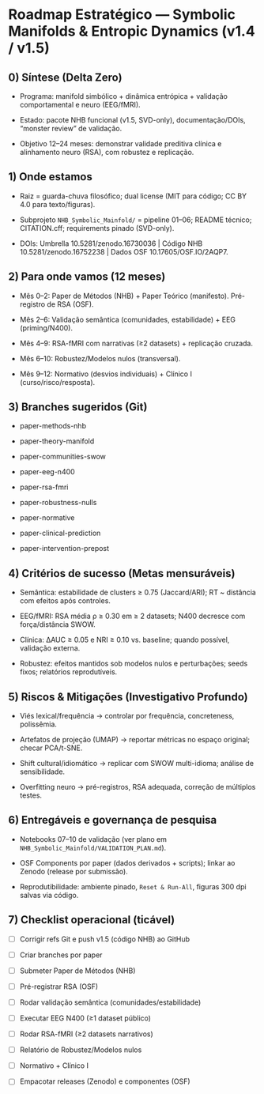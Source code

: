 # Roadmap Estratégico — Symbolic Manifolds & Entropic Dynamics (v1.4 / v1.5)

## 0) Síntese (Delta Zero)

- Programa: manifold simbólico + dinâmica entrópica + validação comportamental e neuro (EEG/fMRI).

- Estado: pacote NHB funcional (v1.5, SVD-only), documentação/DOIs, “monster review” de validação.

- Objetivo 12–24 meses: demonstrar validade preditiva clínica e alinhamento neuro (RSA), com robustez e replicação.

## 1) Onde estamos

- Raiz = guarda-chuva filosófico; dual license (MIT para código; CC BY 4.0 para texto/figuras).

- Subprojeto `NHB_Symbolic_Mainfold/` = pipeline 01–06; README técnico; CITATION.cff; requirements pinado (SVD-only).

- DOIs: Umbrella 10.5281/zenodo.16730036 | Código NHB 10.5281/zenodo.16752238 | Dados OSF 10.17605/OSF.IO/2AQP7.

## 2) Para onde vamos (12 meses)

- Mês 0–2: Paper de Métodos (NHB) + Paper Teórico (manifesto). Pré-registro de RSA (OSF).

- Mês 2–6: Validação semântica (comunidades, estabilidade) + EEG (priming/N400).

- Mês 4–9: RSA-fMRI com narrativas (≥2 datasets) + replicação cruzada.

- Mês 6–10: Robustez/Modelos nulos (transversal).

- Mês 9–12: Normativo (desvios individuais) + Clínico I (curso/risco/resposta).

## 3) Branches sugeridos (Git)

- paper-methods-nhb

- paper-theory-manifold

- paper-communities-swow

- paper-eeg-n400

- paper-rsa-fmri

- paper-robustness-nulls

- paper-normative

- paper-clinical-prediction

- paper-intervention-prepost

## 4) Critérios de sucesso (Metas mensuráveis)

- Semântica: estabilidade de clusters ≥ 0.75 (Jaccard/ARI); RT ~ distância com efeitos após controles.

- EEG/fMRI: RSA média ρ ≥ 0.30 em ≥ 2 datasets; N400 decresce com força/distância SWOW.

- Clínica: ΔAUC ≥ 0.05 e NRI ≥ 0.10 vs. baseline; quando possível, validação externa.

- Robustez: efeitos mantidos sob modelos nulos e perturbações; seeds fixos; relatórios reprodutíveis.

## 5) Riscos & Mitigações (Investigativo Profundo)

- Viés lexical/frequência → controlar por frequência, concreteness, polissêmia.

- Artefatos de projeção (UMAP) → reportar métricas no espaço original; checar PCA/t-SNE.

- Shift cultural/idiomático → replicar com SWOW multi-idioma; análise de sensibilidade.

- Overfitting neuro → pré-registros, RSA adequada, correção de múltiplos testes.

## 6) Entregáveis e governança de pesquisa

- Notebooks 07–10 de validação (ver plano em `NHB_Symbolic_Mainfold/VALIDATION_PLAN.md`).

- OSF Components por paper (dados derivados + scripts); linkar ao Zenodo (release por submissão).

- Reprodutibilidade: ambiente pinado, `Reset & Run-All`, figuras 300 dpi salvas via código.

## 7) Checklist operacional (ticável)

- [ ] Corrigir refs Git e push v1.5 (código NHB) ao GitHub

- [ ] Criar branches por paper

- [ ] Submeter Paper de Métodos (NHB)

- [ ] Pré-registrar RSA (OSF)

- [ ] Rodar validação semântica (comunidades/estabilidade)

- [ ] Executar EEG N400 (≥1 dataset público)

- [ ] Rodar RSA-fMRI (≥2 datasets narrativos)

- [ ] Relatório de Robustez/Modelos nulos

- [ ] Normativo + Clínico I

- [ ] Empacotar releases (Zenodo) e componentes (OSF)
